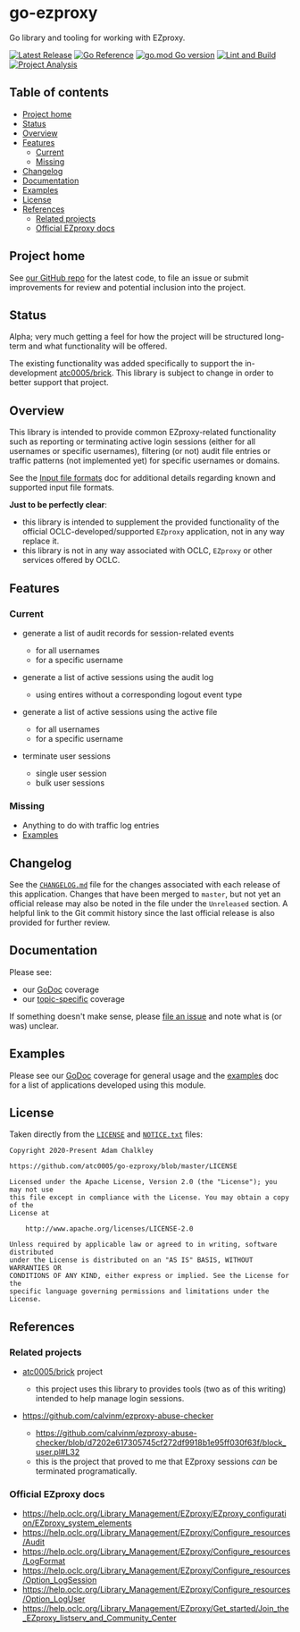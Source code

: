 <!-- omit in toc -->
# go-ezproxy

Go library and tooling for working with EZproxy.

[![Latest Release](https://img.shields.io/github/release/atc0005/go-ezproxy.svg?style=flat-square)][repo-url-release-latest]
[![Go Reference](https://pkg.go.dev/badge/github.com/atc0005/go-ezproxy.svg)][docs-homepage]
[![go.mod Go version](https://img.shields.io/github/go-mod/go-version/atc0005/go-ezproxy)](https://github.com/atc0005/go-ezproxy)
[![Lint and Build](https://github.com/atc0005/go-ezproxy/actions/workflows/lint-and-build.yml/badge.svg)](https://github.com/atc0005/go-ezproxy/actions/workflows/lint-and-build.yml)
[![Project Analysis](https://github.com/atc0005/go-ezproxy/actions/workflows/project-analysis.yml/badge.svg)](https://github.com/atc0005/go-ezproxy/actions/workflows/project-analysis.yml)

<!-- omit in toc -->
## Table of contents

- [Project home](#project-home)
- [Status](#status)
- [Overview](#overview)
- [Features](#features)
  - [Current](#current)
  - [Missing](#missing)
- [Changelog](#changelog)
- [Documentation](#documentation)
- [Examples](#examples)
- [License](#license)
- [References](#references)
  - [Related projects](#related-projects)
  - [Official EZproxy docs](#official-ezproxy-docs)

## Project home

See [our GitHub repo][repo-url-home] for the latest code, to file an issue or
submit improvements for review and potential inclusion into the project.

## Status

Alpha; very much getting a feel for how the project will be structured
long-term and what functionality will be offered.

The existing functionality was added specifically to support the
in-development [atc0005/brick][related-brick-project]. This library is subject
to change in order to better support that project.

## Overview

This library is intended to provide common EZproxy-related functionality such
as reporting or terminating active login sessions (either for all usernames or
specific usernames), filtering (or not) audit file entries or traffic patterns
(not implemented yet) for specific usernames or domains.

See the [Input file formats](docs/input-files.md) doc for additional details
regarding known and supported input file formats.

**Just to be perfectly clear**:

- this library is intended to supplement the provided functionality of the
  official OCLC-developed/supported `EZproxy` application, not in any way
  replace it.
- this library is not in any way associated with OCLC, `EZproxy` or other
  services offered by OCLC.

## Features

### Current

- generate a list of audit records for session-related events
  - for all usernames
  - for a specific username

- generate a list of active sessions using the audit log
  - using entires without a corresponding logout event type

- generate a list of active sessions using the active file
  - for all usernames
  - for a specific username

- terminate user sessions
  - single user session
  - bulk user sessions

### Missing

- Anything to do with traffic log entries
- [Examples](examples/README.md)

## Changelog

See the [`CHANGELOG.md`](CHANGELOG.md) file for the changes associated with
each release of this application. Changes that have been merged to `master`,
but not yet an official release may also be noted in the file under the
`Unreleased` section. A helpful link to the Git commit history since the last
official release is also provided for further review.

## Documentation

Please see:

- our [GoDoc][docs-homepage] coverage
- our [topic-specific](docs/README.md) coverage

If something doesn't make sense, please [file an issue][repo-url-issues] and
note what is (or was) unclear.

## Examples

Please see our [GoDoc][docs-homepage] coverage for general usage and the
[examples](examples/README.md) doc for a list of applications developed using
this module.

## License

Taken directly from the [`LICENSE`](LICENSE) and [`NOTICE.txt`](NOTICE.txt) files:

```License
Copyright 2020-Present Adam Chalkley

https://github.com/atc0005/go-ezproxy/blob/master/LICENSE

Licensed under the Apache License, Version 2.0 (the "License"); you may not use
this file except in compliance with the License. You may obtain a copy of the
License at

    http://www.apache.org/licenses/LICENSE-2.0

Unless required by applicable law or agreed to in writing, software distributed
under the License is distributed on an "AS IS" BASIS, WITHOUT WARRANTIES OR
CONDITIONS OF ANY KIND, either express or implied. See the License for the
specific language governing permissions and limitations under the License.
```

## References

### Related projects

- [atc0005/brick][related-brick-project] project
  - this project uses this library to provides tools (two as of this writing)
    intended to help manage login sessions.

- <https://github.com/calvinm/ezproxy-abuse-checker>
  - <https://github.com/calvinm/ezproxy-abuse-checker/blob/d7202e617305745cf272df9918b1e95ff030f63f/block_user.pl#L32>
  - this is the project that proved to me that EZproxy sessions *can* be
    terminated programatically.

### Official EZproxy docs

- <https://help.oclc.org/Library_Management/EZproxy/EZproxy_configuration/EZproxy_system_elements>
- <https://help.oclc.org/Library_Management/EZproxy/Configure_resources/Audit>
- <https://help.oclc.org/Library_Management/EZproxy/Configure_resources/LogFormat>
- <https://help.oclc.org/Library_Management/EZproxy/Configure_resources/Option_LogSession>
- <https://help.oclc.org/Library_Management/EZproxy/Configure_resources/Option_LogUser>
- <https://help.oclc.org/Library_Management/EZproxy/Get_started/Join_the_EZproxy_listserv_and_Community_Center>

<!-- Footnotes here  -->

[repo-url-home]: <https://github.com/atc0005/go-ezproxy>  "This project's GitHub repo"
[repo-url-issues]: <https://github.com/atc0005/go-ezproxy/issues>  "This project's issues list"
[repo-url-release-latest]: <https://github.com/atc0005/go-ezproxy/releases/latest>  "This project's latest release"

[docs-homepage]: <https://pkg.go.dev/github.com/atc0005/go-ezproxy>  "GoDoc coverage"

[related-brick-project]: <https://github.com/atc0005/brick> "atc0005/brick project URL"

<!-- []: PLACEHOLDER "DESCRIPTION_HERE" -->
